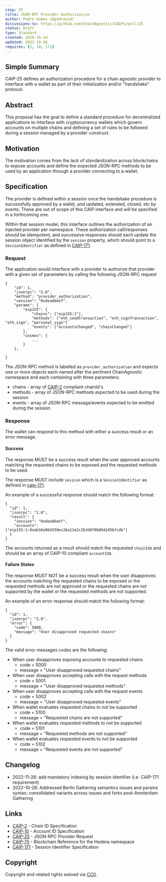 ```yaml
---
caip: 25
title: JSON-RPC Provider Authorization
author: Pedro Gomes (@pedrouid)
discussions-to: https://github.com/ChainAgnostic/CAIPs/pull/25
status: Draft
type: Standard
created: 2020-10-14
updated: 2022-10-26
requires: [2, 10, 171]
---
```


## Simple Summary

CAIP-25 defines an authorization procedure for a chain agnostic provider to
interface with a wallet as part of their initialization and/or "handshake"
protocol.

## Abstract

This proposal has the goal to define a standard procedure for decentralized
applications to interface with cryptocurrency wallets which govern accounts on
multiple chains and defining a set of rules to be followed during a session
managed by a provider construct.

## Motivation

The motivation comes from the lack of standardization across blockchains to
expose accounts and define the expected JSON-RPC methods to be used by an
application through a provider connecting to a wallet.

## Specification

The provider is defined within a session once the handshake procedure is
successfully approved by a wallet, and updated, extended, closed, etc by events.
These are out of scope of this CAIP interface and will be specified in a
forthcoming one.

Within that session model, this interface outlines the authorization of an
injected provider per namespace. These authorization call/responses should be
idempotent, and successive responses should each update the session object
identified by the `session` property, which should point to a
`SessionIdentifier` as defined in [CAIP-171][].

### Request

The application would interface with a provider to authorize that provider with a
given set of parameters by calling the following JSON-RPC request

```
{
    "id": 1,
    "jsonrpc": "2.0",
    "method": "provider_authorization",
    "session": "0xdeadbeef",
    "params": {
        "eip155": {
            "chains": ["eip155:1"],
            "methods": ["eth_sendTransaction", "eth_signTransaction", "eth_sign", "personal_sign"]
            "events": ["accountsChanged", "chainChanged"]
        },
        "cosmos": {
            ...
        }
    },

}
```

The JSON-RPC method is labelled as `provider_authorization` and expects one or
more objects each named after the pertinent ChainAgnostic namespace and each
containing with three parameters:
- chains - array of [CAIP-2][] compliant chainId's
- methods - array of JSON-RPC methods expected to be used during the session
- events - array of JSON-RPC message/events expected to be emitted during the
  session

### Response

The wallet can respond to this method with either a success result or an error message.

#### Success

The response MUST be a success result when the user approved accounts matching
the requested chains to be exposed and the requested methods to be used.

The response MUST include `session` which is a `SessionIdentifier` as defined in [caip-171][].

An example of a successful response should match the following format:

```jsonc
{
  "id": 1,
  "jsonrpc": "2.0",
  "result": {
    "session": "0xdeadbeef",
    "accounts": ["eip155:1:0xab16a96d359ec26a11e2c2b3d8f8b8942d5bfcdb"]
  }
}
```

The accounts returned as a result should match the requested `chainId`s and
should be an array of CAIP-10 compliant `accountId`s.

#### Failure States

The response MUST NOT be a success result when the user disapproves the accounts
matching the requested chains to be exposed or the requested methods are not
approved or the requested chains are not supported by the wallet or the
requested methods are not supported.

An example of an error response should match the following format:

```jsonc
{
  "id": 1,
  "jsonrpc": "2.0",
  "error": {
    "code": 5000,
    "message": "User disapproved requested chains"
  }
}
```

The valid error messages codes are the following:
* When user disapproves exposing accounts to requested chains
    * code = 5000
    * message = "User disapproved requested chains"
* When user disapproves accepting calls with the request methods
    * code = 5001
    * message = "User disapproved requested methods"
* When user disapproves accepting calls with the request events
    * code = 5002
    * message = "User disapproved requested events"
* When wallet evaluates requested chains to not be supported
    * code = 5100
    * message = "Requested chains are not supported"
* When wallet evaluates requested methods to not be supported
    * code = 5101
    * message = "Requested methods are not supported"
* When wallet evaluates requested events to not be supported
    * code = 5102
    * message = "Requested events are not supported"

## Changelog

- 2022-11-26: add mandatory indexing by session identifier (i.e. CAIP-171 requirement) 
- 2022-10-26: Addressed Berlin Gathering semantics issues and params syntax;
  consolidated variants across issues and forks post-Amsterdam Gathering

## Links

- [CAIP-2][] - Chain ID Specification
- [CAIP-10][] - Account ID Specification
- [CAIP-25][] - JSON-RPC Provider Request
- [CAIP-75][] - Blockchain Reference for the Hedera namespace
- [CAIP-171][] - Session Identifier Specification

[CAIP-2]: https://chainagnostic.org/CAIPs/caip-2
[CAIP-10]: https://chainagnostic.org/CAIPs/caip-10
[CAIP-25]: https://chainagnostic.org/CAIPs/caip-25
[CAIP-75]: https://chainagnostic.org/CAIPs/caip-75
[CAIP-171]: https://chainagnostic.org/CAIPs/caip-171

## Copyright

Copyright and related rights waived via [CC0](../LICENSE).
